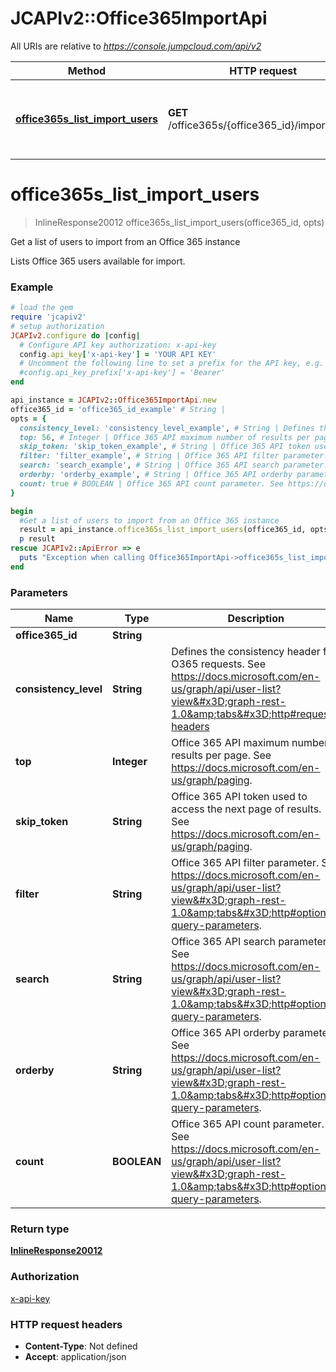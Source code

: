# JCAPIv2::Office365ImportApi

All URIs are relative to *https://console.jumpcloud.com/api/v2*

Method | HTTP request | Description
------------- | ------------- | -------------
[**office365s_list_import_users**](Office365ImportApi.md#office365s_list_import_users) | **GET** /office365s/{office365_id}/import/users | Get a list of users to import from an Office 365 instance

# **office365s_list_import_users**
> InlineResponse20012 office365s_list_import_users(office365_id, opts)

Get a list of users to import from an Office 365 instance

Lists Office 365 users available for import.

### Example
```ruby
# load the gem
require 'jcapiv2'
# setup authorization
JCAPIv2.configure do |config|
  # Configure API key authorization: x-api-key
  config.api_key['x-api-key'] = 'YOUR API KEY'
  # Uncomment the following line to set a prefix for the API key, e.g. 'Bearer' (defaults to nil)
  #config.api_key_prefix['x-api-key'] = 'Bearer'
end

api_instance = JCAPIv2::Office365ImportApi.new
office365_id = 'office365_id_example' # String | 
opts = { 
  consistency_level: 'consistency_level_example', # String | Defines the consistency header for O365 requests. See https://docs.microsoft.com/en-us/graph/api/user-list?view=graph-rest-1.0&tabs=http#request-headers
  top: 56, # Integer | Office 365 API maximum number of results per page. See https://docs.microsoft.com/en-us/graph/paging.
  skip_token: 'skip_token_example', # String | Office 365 API token used to access the next page of results. See https://docs.microsoft.com/en-us/graph/paging.
  filter: 'filter_example', # String | Office 365 API filter parameter. See https://docs.microsoft.com/en-us/graph/api/user-list?view=graph-rest-1.0&tabs=http#optional-query-parameters.
  search: 'search_example', # String | Office 365 API search parameter. See https://docs.microsoft.com/en-us/graph/api/user-list?view=graph-rest-1.0&tabs=http#optional-query-parameters.
  orderby: 'orderby_example', # String | Office 365 API orderby parameter. See https://docs.microsoft.com/en-us/graph/api/user-list?view=graph-rest-1.0&tabs=http#optional-query-parameters.
  count: true # BOOLEAN | Office 365 API count parameter. See https://docs.microsoft.com/en-us/graph/api/user-list?view=graph-rest-1.0&tabs=http#optional-query-parameters.
}

begin
  #Get a list of users to import from an Office 365 instance
  result = api_instance.office365s_list_import_users(office365_id, opts)
  p result
rescue JCAPIv2::ApiError => e
  puts "Exception when calling Office365ImportApi->office365s_list_import_users: #{e}"
end
```

### Parameters

Name | Type | Description  | Notes
------------- | ------------- | ------------- | -------------
 **office365_id** | **String**|  | 
 **consistency_level** | **String**| Defines the consistency header for O365 requests. See https://docs.microsoft.com/en-us/graph/api/user-list?view&#x3D;graph-rest-1.0&amp;tabs&#x3D;http#request-headers | [optional] 
 **top** | **Integer**| Office 365 API maximum number of results per page. See https://docs.microsoft.com/en-us/graph/paging. | [optional] 
 **skip_token** | **String**| Office 365 API token used to access the next page of results. See https://docs.microsoft.com/en-us/graph/paging. | [optional] 
 **filter** | **String**| Office 365 API filter parameter. See https://docs.microsoft.com/en-us/graph/api/user-list?view&#x3D;graph-rest-1.0&amp;tabs&#x3D;http#optional-query-parameters. | [optional] 
 **search** | **String**| Office 365 API search parameter. See https://docs.microsoft.com/en-us/graph/api/user-list?view&#x3D;graph-rest-1.0&amp;tabs&#x3D;http#optional-query-parameters. | [optional] 
 **orderby** | **String**| Office 365 API orderby parameter. See https://docs.microsoft.com/en-us/graph/api/user-list?view&#x3D;graph-rest-1.0&amp;tabs&#x3D;http#optional-query-parameters. | [optional] 
 **count** | **BOOLEAN**| Office 365 API count parameter. See https://docs.microsoft.com/en-us/graph/api/user-list?view&#x3D;graph-rest-1.0&amp;tabs&#x3D;http#optional-query-parameters. | [optional] 

### Return type

[**InlineResponse20012**](InlineResponse20012.md)

### Authorization

[x-api-key](../README.md#x-api-key)

### HTTP request headers

 - **Content-Type**: Not defined
 - **Accept**: application/json



